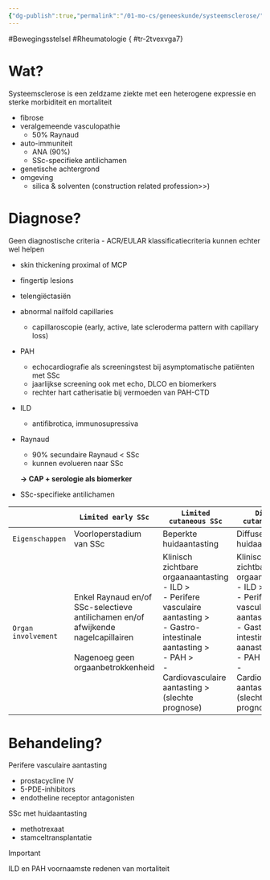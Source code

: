 ```yaml
---
{"dg-publish":true,"permalink":"/01-mo-cs/geneeskunde/systeemsclerose/","noteIcon":"","created":"2024-11-24T10:55:33.604+01:00","updated":"2024-12-29T13:58:44.603+01:00"}
---
```


#Bewegingsstelsel #Rheumatologie
{ #tr-2tvexvga7}



# Wat?

Systeemsclerose is een zeldzame ziekte met een heterogene expressie en sterke morbiditeit en mortaliteit

- fibrose
- veralgemeende vasculopathie
    - 50% Raynaud
- auto-immuniteit
    - ANA (90%)
    - SSc-specifieke antilichamen
- genetische achtergrond
- omgeving
    - silica & solventen (construction related profession>>)

# Diagnose?

Geen diagnostische criteria - ACR/EULAR klassificatiecriteria kunnen echter wel helpen

- skin thickening proximal of MCP
- fingertip lesions
- telengiëctasiën
- abnormal nailfold capillaries
    - capillaroscopie (early, active, late scleroderma pattern with capillary loss)
- PAH
    - echocardiografie als screeningstest bij asymptomatische patiënten met SSc
    - jaarlijkse screening ook met echo, DLCO en biomerkers
    - rechter hart catherisatie bij vermoeden van PAH-CTD
- ILD
    - antifibrotica, immunosupressiva
- Raynaud
    
    - 90% secundaire Raynaud < SSc
    - kunnen evolueren naar SSc
    
    **→ CAP + serologie als biomerker**
    
- SSc-specifieke antilichamen

|                     | `Limited early SSc`                                                                                                            | `Limited cutaneous SSc`                                                                                                                                                                             | `Diffuse cutaneous Ssc`                                                                                                                                                                                |
| ------------------- | ------------------------------------------------------------------------------------------------------------------------------ | --------------------------------------------------------------------------------------------------------------------------------------------------------------------------------------------------- | ------------------------------------------------------------------------------------------------------------------------------------------------------------------------------------------------------ |
| `Eigenschappen`     | Voorloperstadium van SSc                                                                                                       | Beperkte huidaantasting                                                                                                                                                                             | Diffuse huidaantasting                                                                                                                                                                                 |
| `Organ involvement` | Enkel Raynaud en/of SSc-selectieve antilichamen en/of afwijkende nagelcapillairen  <br>  <br>Nagenoeg geen orgaanbetrokkenheid | Klinisch zichtbare orgaanaantasting  <br>- ILD >  <br>- Perifere vasculaire aantasting >  <br>- Gastro-intestinale aantasting >  <br>- PAH >  <br>- Cardiovasculaire aantasting >(slechte prognose) | Klinisch zichtbare orgaanaantasting  <br>- ILD >>  <br>- Perifere vasculaire aantasting >>  <br>- Gastro-intestinale aanasting >>  <br>- PAH >>  <br>- Cardiovasculaire aantasting >(slechte prognose) |

# Behandeling?

Perifere vasculaire aantasting
- prostacycline IV
- 5-PDE-inhibitors
- endotheline receptor antagonisten


SSc met huidaantasting
- methotrexaat
- stamceltransplantatie

  

> [!important]  
> ILD en PAH voornaamste redenen van mortaliteit